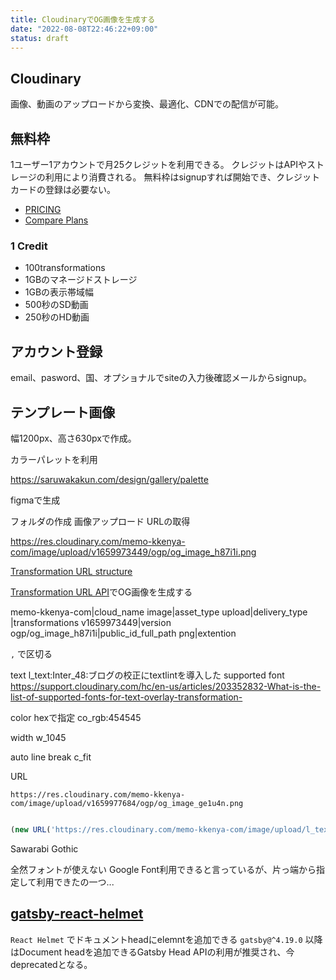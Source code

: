 ```yaml
---
title: CloudinaryでOG画像を生成する
date: "2022-08-08T22:46:22+09:00"
status: draft
---
```


## Cloudinary

画像、動画のアップロードから変換、最適化、CDNでの配信が可能。

## 無料枠

1ユーザー1アカウントで月25クレジットを利用できる。
クレジットはAPIやストレージの利用により消費される。
無料枠はsignupすれば開始でき、クレジットカードの登録は必要ない。

- [PRICING](https://cloudinary.com/pricing)
- [Compare Plans](https://cloudinary.com/pricing/compare-plans)

### 1 Credit

- 100transformations
- 1GBのマネージドストレージ
- 1GBの表示帯域幅
- 500秒のSD動画
- 250秒のHD動画

## アカウント登録

email、pasword、国、オプショナルでsiteの入力後確認メールからsignup。

## テンプレート画像

幅1200px、高さ630pxで作成。

カラーパレットを利用

https://saruwakakun.com/design/gallery/palette

figmaで生成

フォルダの作成
画像アップロード
URLの取得


https://res.cloudinary.com/memo-kkenya-com/image/upload/v1659973449/ogp/og_image_h87i1i.png

[Transformation URL structure](https://cloudinary.com/documentation/image_transformations#transformation_url_structure)

[Transformation URL API](https://cloudinary.com/documentation/transformation_reference)でOG画像を生成する

memo-kkenya-com|cloud_name
image|asset_type
upload|delivery_type
|transformations
v1659973449|version
ogp/og_image_h87i1i|public_id_full_path
png|extention

`,` で区切る

text
l_text:Inter_48:ブログの校正にtextlintを導入した
supported font
https://support.cloudinary.com/hc/en-us/articles/203352832-What-is-the-list-of-supported-fonts-for-text-overlay-transformation-

color
hexで指定
co_rgb:454545

width
w_1045

auto line break
c_fit

URL

```url
https://res.cloudinary.com/memo-kkenya-com/image/upload/v1659977684/ogp/og_image_ge1u4n.png
```

```js

(new URL('https://res.cloudinary.com/memo-kkenya-com/image/upload/l_text:Sawarabi Gothic_48:ブログの校正にtextlintを導入した,co_rgb:454545,w_1045,c_fit/v1659977684/ogp/og_image_ge1u4n.png')).toString()
```

Sawarabi Gothic

全然フォントが使えない
Google Font利用できると言っているが、片っ端から指定して利用できたの一つ...

## [gatsby-react-helmet](https://www.gatsbyjs.com/plugins/gatsby-plugin-react-helmet/)

`React Helmet` でドキュメントheadにelemntを追加できる
`gatsby@^4.19.0` 以降はDocument headを追加できるGatsby Head APIの利用が推奨され、今deprecatedとなる。
